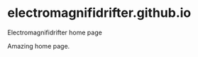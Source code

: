 # electromagnifidrifter.github.io
Electromagnifidrifter home page

Amazing home page.  

  

  
  

        

  
  
    

        
  

    
    
    

  
  



    
  

  

  
    
  
  


    
    





    
  

  
  
  

  
  


     









  









